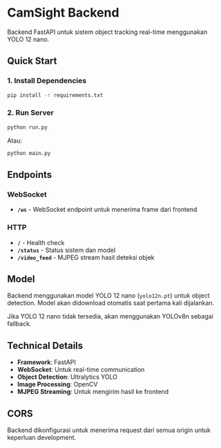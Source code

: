 # CamSight Backend

Backend FastAPI untuk sistem object tracking real-time menggunakan YOLO 12 nano.

## Quick Start

### 1. Install Dependencies

```bash
pip install -r requirements.txt
```

### 2. Run Server

```bash
python run.py
```

Atau:

```bash
python main.py
```

## Endpoints

### WebSocket

- **`/ws`** - WebSocket endpoint untuk menerima frame dari frontend

### HTTP

- **`/`** - Health check
- **`/status`** - Status sistem dan model
- **`/video_feed`** - MJPEG stream hasil deteksi objek

## Model

Backend menggunakan model YOLO 12 nano (`yolo12n.pt`) untuk object detection. Model akan didownload otomatis saat pertama kali dijalankan.

Jika YOLO 12 nano tidak tersedia, akan menggunakan YOLOv8n sebagai fallback.

## Technical Details

- **Framework**: FastAPI
- **WebSocket**: Untuk real-time communication
- **Object Detection**: Ultralytics YOLO
- **Image Processing**: OpenCV
- **MJPEG Streaming**: Untuk mengirim hasil ke frontend

## CORS

Backend dikonfigurasi untuk menerima request dari semua origin untuk keperluan development.
